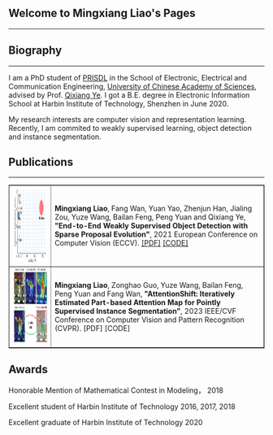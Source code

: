 ## Welcome to Mingxiang Liao's Pages
---

## Biography
---
I am a PhD student of [PRISDL](https://ucassdl.cn/) in the School of Electronic, Electrical and Communication Engineering, [University of Chinese Academy of Sciences](http://english.ucas.ac.cn/), advised by Prof. [Qixiang Ye](http://people.ucas.ac.cn/~0007279?language=en). I got a B.E. degree in Electronic Information School at  Harbin Institute of Technology, Shenzhen in June 2020. 

My research interests are computer vision and representation learning. Recently, I am commited to weakly supervised learning, object detection and instance segmentation.

## Publications
---
<table border="1">
  
<tr>
<td><img src="/SPE.png"  height="150" width="415"></td>
<td><b>Mingxiang Liao</b>, Fang Wan, Yuan Yao, Zhenjun Han, Jialing Zou, Yuze Wang, Bailan Feng,  Peng Yuan and Qixiang Ye,   
<b>"End-to-End Weakly Supervised Object Detection with Sparse Proposal Evolution"</b>, 2021 European Conference on Computer Vision (ECCV). <a href="https://www.ecva.net/papers/eccv_2022/papers_ECCV/papers/136690207.pdf">[PDF]</a> <a href="git@github.com:MingXiangL/SPE">[CODE]</a>
</td>
</tr>
  
<tr>
<td><img src="/AttnShift.png"  height="150" width="415"></td>
<td><b>Mingxiang Liao</b>, Zonghao Guo, Yuze Wang, Bailan Feng, Peng Yuan and Fang Wan,   
<b>"AttentionShift: Iteratively Estimated Part-based Attention Map for Pointly Supervised Instance Segmentation"</b>, 2023 IEEE/CVF Conference on Computer Vision and Pattern Recognition (CVPR). <a>[PDF]</a> <a>[CODE]</a>
</td>
</tr>

  

</table>  


## Awards

Honorable Mention of Mathematical Contest in Modeling， 2018

Excellent student of Harbin Institute of Technology 2016, 2017, 2018

Excellent graduate of Harbin Institute of Technology 2020

